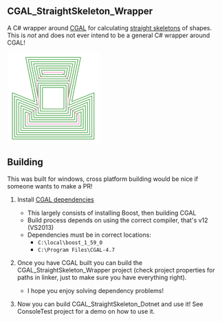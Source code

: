 ## CGAL_StraightSkeleton_Wrapper

A C# wrapper around [CGAL](http://www.cgal.org/) for calculating [straight skeletons](https://en.wikipedia.org/wiki/Straight_skeleton) of shapes. This is *not* and does not ever intend to be a general C# wrapper around CGAL! 

![Skeleton](Skeleton.png)

## Building

This was built for windows, cross platform building would be nice if someone wants to make a PR!

 1. Install [CGAL dependencies](http://www.cgal.org/download/windows.html#PrerequisitesforBuildingthe32-bitCGALLibraryusingMicrosoftVisualStudio)
    - This largely consists of installing Boost, then building CGAL
    - Build process depends on using the correct compiler, that's v12 (VS2013)
    - Dependencies must be in correct locations:
      - ```C:\local\boost_1_59_0```
      - ```C:\Program Files\CGAL-4.7```
 2. Once you have CGAL built you can build the CGAL_StraightSkeleton_Wrapper project (check project properties for paths in linker, just to make sure you have everything right).
    - I hope you enjoy solving dependency problems!

 3. Now you can build CGAL_StraightSkeleton_Dotnet and use it! See ConsoleTest project for a demo on how to use it.